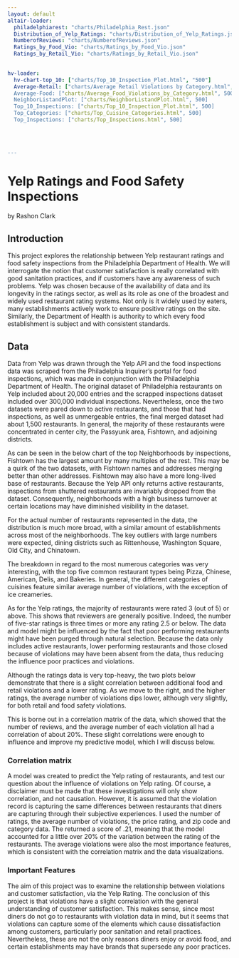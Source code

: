 ```yaml
---
layout: default
altair-loader:
  philadelphiarest: "charts/Philadelphia_Rest.json"
  Distribution_of_Yelp_Ratings: "charts/Distribution_of_Yelp_Ratings.json"
  NumberofReviews: "charts/NumberofReviews.json"
  Ratings_by_Food_Vio: "charts/Ratings_by_Food_Vio.json"
  Ratings_by_Retail_Vio: "charts/Ratings_by_Retail_Vio.json"

  
hv-loader:
  hv-chart-top_10: ["charts/Top_10_Inspection_Plot.html", "500"]
  Average-Retail: ["charts/Average Retail Violations by Category.html", 500"]
  Average-Food: ["charts/Average_Food_Violations_by_Category.html", 500]
  NeighborListandPlot: ["charts/NeighborListandPlot.html", 500]
  Top_10_Inspections: ["charts/Top_10_Inspection_Plot.html", 500]
  Top_Categories: ["charts/Top_Cuisine_Categories.html", 500]
  Top_Inspections: ["charts/Top_Inspections.html", 500]

  
  
  
---
```


# Yelp Ratings and Food Safety Inspections

by Rashon Clark


## Introduction
This project explores the relationship between Yelp restaurant ratings and food safety inspections from the Philadelphia Department of Health. We will interrogate the notion that customer satisfaction is really correlated with good sanitation practices, and if customers have any awareness of such problems. Yelp was chosen because of the availability of data and its longevity in the ratings sector, as well as its role as one of the broadest and widely used restaurant rating systems. Not only is it widely used by eaters, many establishments actively work to ensure positive ratings on the site. Similarly, the Department of Health is authority to which every food establishment is subject and with consistent standards.

## Data
Data from Yelp was drawn through the Yelp API and the food inspections data was scraped from the Philadelphia Inquirer’s portal for food inspections, which was made in conjunction with the Philadelphia Department of Health. The original dataset of Philadelphia restaurants on Yelp included about 20,000 entries and the scrapped inspections dataset included over 300,000 individual inspections. Nevertheless, once the two datasets were pared down to active restaurants, and those that had inspections, as well as unmergeable entries, the final merged dataset had about 1,500 restaurants. In general, the majority of these restaurants were concentrated in center city, the Passyunk area, Fishtown, and adjoining districts.

<div id="philadelphiarest"></div>

As can be seen in the below chart of the top Neighborhoods by inspections, Fishtown has the largest amount by many multiples of the rest. This may be a quirk of the two datasets, with Fishtown names and addresses merging better than other addresses. Fishtown may also have a more long-lived base of restaurants. Because the Yelp API only returns active restaurants, inspections from shuttered restaurants are invariably dropped from the dataset. Consequently, neighborhoods with a high business turnover at certain locations may have diminished visibility in the dataset.

<div id="Top_10_Inspections"></div>
 
For the actual number of restaurants represented in the data, the distribution is much more broad, with a similar amount of establishments across most of the neighborhoods. The key outliers with large numbers were expected, dining districts such as Rittenhouse, Washington Square, Old City, and Chinatown.

<div id="NeighborListandPlot"></div>

The breakdown in regard to the most numerous categories was very interesting, with the top five common restaurant types being Pizza, Chinese, American, Delis, and Bakeries. In general, the different categories of cuisines feature similar average number of violations, with the exception of ice creameries.

<div id="Top_Categories"></div>

<div id="NeighborListandPlot"></div>

<div id="Average-Retail"></div>

<div id="Average-Food"></div>


As for the Yelp ratings, the majority of restaurants were rated 3 (out of 5) or above. This shows that reviewers are generally positive. Indeed, the number of five-star ratings is three times or more any rating 2.5 or below. The data and model might be influenced by the fact that poor performing restaurants might have been purged through natural selection. Because the data only includes active restaurants, lower performing restaurants and those closed because of violations may have been absent from the data, thus reducing the influence poor practices and violations.

<div id="Distribution_of_Yelp_Ratings"></div>

<div id="NumberofReviews"></div>

Although the ratings data is very top-heavy, the two plots below demonstrate that there is a slight correlation between additional food and retail violations and a lower rating. As we move to the right, and the higher ratings, the average number of violations dips lower, although very slightly, for both retail and food safety violations. 

<div id="Ratings_by_Food_Vio"></div>
<div id="Ratings_by_Retail_Vio"></div>

This is borne out in a correlation matrix of the data, which showed that the number of reviews, and the average number of each violation all had a correlation of about 20%. These slight correlations were enough to influence and improve my predictive model, which I will discuss below.


### Correlation matrix


A model was created to predict the Yelp rating of restaurants, and test our question about the influence of violations on Yelp rating. Of course, a disclaimer must be made that these investigations will only show correlation, and not causation. However, it is assumed that the violation record is capturing the same differences between restaurants that diners are capturing through their subjective experiences. I used the number of ratings, the average number of violations, the price rating, and zip code and category data. The returned a score of .21, meaning that the model accounted for a little over 20% of the variation between the rating of the restaurants. The average violations were also the most importance features, which is consistent with the correlation matrix and the data visualizations. 

### Important Features

The aim of this project was to examine the relationship between violations and customer satisfaction, via the Yelp Rating. The conclusion of this project is that violations have a slight correlation with the general understanding of customer satisfaction. This makes sense, since most diners do not go to restaurants with violation data in mind, but it seems that violations can capture some of the elements which cause dissatisfaction among customers, particularly poor sanitation and retail practices. Nevertheless, these are not the only reasons diners enjoy or avoid food, and certain establishments may have brands that supersede any poor practices.

<div id="NumberofReviews"></div>


